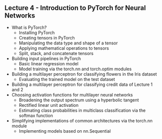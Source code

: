 ##  Lecture 4 - Introduction to PyTorch for Neural Networks 

- What is PyTorch?
  - Installing PyTorch
  - Creating tensors in PyTorch
  - Manipulating the data type and shape of a tensor
  - Applying mathematical operations to tensors
  - Split, stack, and concatenate tensors
- Building input pipelines in PyTorch
  - Basic linear regression model
  - Model training via the torch.nn and torch.optim modules
- Building a multilayer perceptron for classifying flowers in the Iris dataset
  - Evaluating the trained model on the test dataset
- Building a multilayer perceptron for classifying credit data of Lecture 1 and 2
- Choosing activation functions for multilayer neural networks
  - Broadening the output spectrum using a hyperbolic tangent
  - Rectified linear unit activation
  - Estimating class probabilities in multiclass classification via the softmax function
- Simplifying implementations of common architectures via the torch.nn module
    - Implementing models based on nn.Sequential

